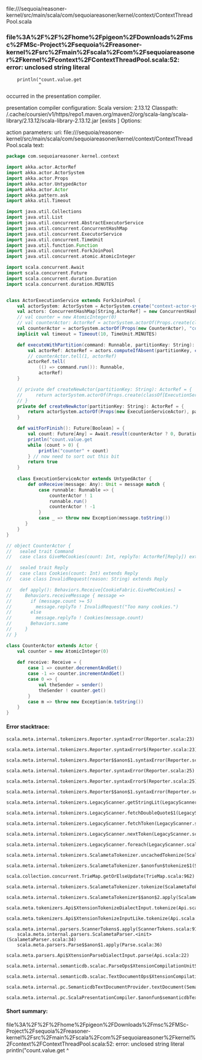 file://<WORKSPACE>/sequoia/reasoner-kernel/src/main/scala/com/sequoiareasoner/kernel/context/ContextThreadPool.scala
### file%3A%2F%2F%2Fhome%2Fpigeon%2FDownloads%2Fmsc%2FMSc-Project%2Fsequoia%2Freasoner-kernel%2Fsrc%2Fmain%2Fscala%2Fcom%2Fsequoiareasoner%2Fkernel%2Fcontext%2FContextThreadPool.scala:52: error: unclosed string literal
        println("count.value.get
                ^

occurred in the presentation compiler.

presentation compiler configuration:
Scala version: 2.13.12
Classpath:
<HOME>/.cache/coursier/v1/https/repo1.maven.org/maven2/org/scala-lang/scala-library/2.13.12/scala-library-2.13.12.jar [exists ]
Options:



action parameters:
uri: file://<WORKSPACE>/sequoia/reasoner-kernel/src/main/scala/com/sequoiareasoner/kernel/context/ContextThreadPool.scala
text:
```scala
package com.sequoiareasoner.kernel.context

import akka.actor.ActorRef
import akka.actor.ActorSystem
import akka.actor.Props
import akka.actor.UntypedActor
import akka.actor.Actor
import akka.pattern.ask
import akka.util.Timeout

import java.util.Collections
import java.util.List
import java.util.concurrent.AbstractExecutorService
import java.util.concurrent.ConcurrentHashMap
import java.util.concurrent.ExecutorService
import java.util.concurrent.TimeUnit
import java.util.function.Function
import java.util.concurrent.ForkJoinPool
import java.util.concurrent.atomic.AtomicInteger

import scala.concurrent.Await
import scala.concurrent.Future
import scala.concurrent.duration.Duration
import scala.concurrent.duration.MINUTES


class ActorExecutionService extends ForkJoinPool {
    val actorSystem: ActorSystem = ActorSystem.create("context-actor-system")
    val actors: ConcurrentHashMap[String,ActorRef] = new ConcurrentHashMap()
    // val counter = new AtomicInteger(0)
    // val counterActor: ActorRef = actorSystem.actorOf(Props.create(classOf[CounterActor]), "counter")
    val counterActor = actorSystem.actorOf(Props(new CounterActor), "counter")
    implicit val timeout = Timeout(10, TimeUnit.MINUTES)

    def executeWithPartition(command: Runnable, partitionKey: String): Unit = {
        val actorRef: ActorRef = actors.computeIfAbsent(partitionKey, createNewActor(_))
        // counterActor.tell(1, actorRef)
        actorRef.tell(
            (() => command.run()): Runnable, 
            actorRef)
    }

    // private def createNewActor(partitionKey: String): ActorRef = {
    //     return actorSystem.actorOf(Props.create(classOf[ExecutionServiceActor]), partitionKey)
    // }
    private def createNewActor(partitionKey: String): ActorRef = {
        return actorSystem.actorOf(Props(new ExecutionServiceActor), partitionKey)
    }

    def waitForFinish(): Future[Boolean] = {
        val count: Future[Any] = Await.result(counterActor ? 0, Duration(10, MINUTES))
        println("count.value.get
        while (count > 0) {
            println("counter" + count)
        } // now need to sort out this bit
        return true
    }
    
    class ExecutionServiceActor extends UntypedActor {
        def onReceive(message: Any): Unit = message match {
            case runnable: Runnable => {
                counterActor ! 1
                runnable.run()
                counterActor ! -1
            }
            case _ => throw new Exception(message.toString())
       }
    }
}

// object CounterActor {
//   sealed trait Command
//   case class GiveMeCookies(count: Int, replyTo: ActorRef[Reply]) extends Command

//   sealed trait Reply
//   case class Cookies(count: Int) extends Reply
//   case class InvalidRequest(reason: String) extends Reply

//   def apply(): Behaviors.Receive[CookieFabric.GiveMeCookies] =
//     Behaviors.receiveMessage { message =>
//       if (message.count >= 5)
//         message.replyTo ! InvalidRequest("Too many cookies.")
//       else
//         message.replyTo ! Cookies(message.count)
//       Behaviors.same
//     }
// }

class CounterActor extends Actor {
    val counter = new AtomicInteger(0)
    
    def receive: Receive = {
        case 1 => counter.decrementAndGet()
        case -1 => counter.incrementAndGet()
        case 0 => {
            val theSender = sender()
            theSender ! counter.get()
        }
        case m => throw new Exception(m.toString())
    }
}


```



#### Error stacktrace:

```
scala.meta.internal.tokenizers.Reporter.syntaxError(Reporter.scala:23)
	scala.meta.internal.tokenizers.Reporter.syntaxError$(Reporter.scala:23)
	scala.meta.internal.tokenizers.Reporter$$anon$1.syntaxError(Reporter.scala:32)
	scala.meta.internal.tokenizers.Reporter.syntaxError(Reporter.scala:25)
	scala.meta.internal.tokenizers.Reporter.syntaxError$(Reporter.scala:25)
	scala.meta.internal.tokenizers.Reporter$$anon$1.syntaxError(Reporter.scala:32)
	scala.meta.internal.tokenizers.LegacyScanner.getStringLit(LegacyScanner.scala:509)
	scala.meta.internal.tokenizers.LegacyScanner.fetchDoubleQuote$1(LegacyScanner.scala:361)
	scala.meta.internal.tokenizers.LegacyScanner.fetchToken(LegacyScanner.scala:363)
	scala.meta.internal.tokenizers.LegacyScanner.nextToken(LegacyScanner.scala:201)
	scala.meta.internal.tokenizers.LegacyScanner.foreach(LegacyScanner.scala:912)
	scala.meta.internal.tokenizers.ScalametaTokenizer.uncachedTokenize(ScalametaTokenizer.scala:23)
	scala.meta.internal.tokenizers.ScalametaTokenizer.$anonfun$tokenize$1(ScalametaTokenizer.scala:17)
	scala.collection.concurrent.TrieMap.getOrElseUpdate(TrieMap.scala:962)
	scala.meta.internal.tokenizers.ScalametaTokenizer.tokenize(ScalametaTokenizer.scala:17)
	scala.meta.internal.tokenizers.ScalametaTokenizer$$anon$2.apply(ScalametaTokenizer.scala:322)
	scala.meta.tokenizers.Api$XtensionTokenizeDialectInput.tokenize(Api.scala:22)
	scala.meta.tokenizers.Api$XtensionTokenizeInputLike.tokenize(Api.scala:13)
	scala.meta.internal.parsers.ScannerTokens$.apply(ScannerTokens.scala:917)
	scala.meta.internal.parsers.ScalametaParser.<init>(ScalametaParser.scala:34)
	scala.meta.parsers.Parse$$anon$1.apply(Parse.scala:36)
	scala.meta.parsers.Api$XtensionParseDialectInput.parse(Api.scala:22)
	scala.meta.internal.semanticdb.scalac.ParseOps$XtensionCompilationUnitSource.toSource(ParseOps.scala:15)
	scala.meta.internal.semanticdb.scalac.TextDocumentOps$XtensionCompilationUnitDocument.toTextDocument(TextDocumentOps.scala:179)
	scala.meta.internal.pc.SemanticdbTextDocumentProvider.textDocument(SemanticdbTextDocumentProvider.scala:54)
	scala.meta.internal.pc.ScalaPresentationCompiler.$anonfun$semanticdbTextDocument$1(ScalaPresentationCompiler.scala:462)
```
#### Short summary: 

file%3A%2F%2F%2Fhome%2Fpigeon%2FDownloads%2Fmsc%2FMSc-Project%2Fsequoia%2Freasoner-kernel%2Fsrc%2Fmain%2Fscala%2Fcom%2Fsequoiareasoner%2Fkernel%2Fcontext%2FContextThreadPool.scala:52: error: unclosed string literal
        println("count.value.get
                ^